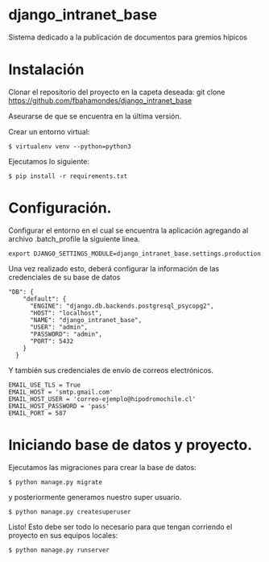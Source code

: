 # django_intranet_base
Sistema dedicado a la publicación de documentos para gremios hípicos

# Instalación

Clonar el repositorio del proyecto en la capeta deseada:
    git clone https://github.com/fbahamondes/django_intranet_base

Aseurarse de que se encuentra en la última versión.

Crear un entorno virtual:

    $ virtualenv venv --python=python3

Ejecutamos lo siguiente: 

    $ pip install -r requirements.txt


# Configuración.

Configurar el entorno en el cual se encuentra la aplicación agregando al archivo .batch_profile la siguiente linea.

    export DJANGO_SETTINGS_MODULE=django_intranet_base.settings.production

Una vez realizado esto, deberá configurar la información de las credenciales de su base de datos

    "DB": {
        "default": {
          "ENGINE": "django.db.backends.postgresql_psycopg2",
          "HOST": "localhost",
          "NAME": "django_intranet_base",
          "USER": "admin",
          "PASSWORD": "admin",
          "PORT": 5432
        }
      }


Y también sus credenciales de envío de correos electrónicos. 

    EMAIL_USE_TLS = True
    EMAIL_HOST = 'smtp.gmail.com'
    EMAIL_HOST_USER = 'correo-ejemplo@hipodromochile.cl'
    EMAIL_HOST_PASSWORD = 'pass'
    EMAIL_PORT = 587

# Iniciando base de datos y proyecto.

Ejecutamos las migraciones para crear la base de datos: 

    $ python manage.py migrate


y posteriormente generamos nuestro super usuario. 

    $ python manage.py createsuperuser


Listo! Esto debe ser todo lo necesario para que tengan corriendo el proyecto en sus equipos locales: 

    $ python manage.py runserver
